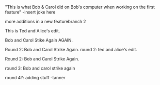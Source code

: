 "This is what Bob & Carol did on Bob's computer when working on the first feature"
-insert joke here


more additions in a new featurebranch 2 

This is Ted and Alice's edit.


Bob and Carol Stike Again AGAIN.



Round 2: Bob and Carol Strike Again.
round 2: ted and alice's edit.



Round 2: Bob and Carol Strike Again.




round 3: Bob and carol strike again 

round 4?: adding stuff -tanner